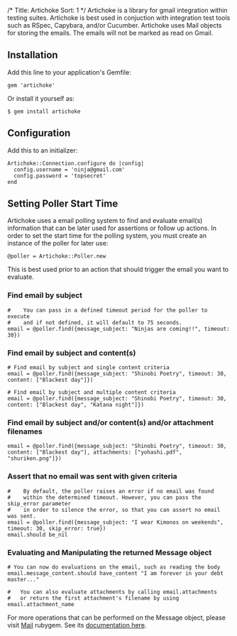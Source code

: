 /*
Title: Artichoke
Sort: 1
*/
Artichoke is a library for gmail integration within testing suites. Artichoke is best used in conjuction with integration test tools such as RSpec, Capybara, and/or Cucumber. Artichoke uses Mail objects for storing the emails. The emails will not be marked as read on Gmail.

## Installation

Add this line to your application's Gemfile:

    gem 'artichoke'

Or install it yourself as:

    $ gem install artichoke


## Configuration

Add this to an initializer:

    Artichoke::Connection.configure do |config|
      config.username = 'ninja@gmail.com'
      config.password = 'topsecret'
    end

## Setting Poller Start Time

Artichoke uses a email polling system to find and evaluate email(s) information that can be later used for assertions or follow up actions. In order to set the start time for the polling system, you must create an instance of the poller for later use:

    @poller = Artichoke::Poller.new

This is best used prior to an action that should trigger the email you want to evaluate.


### Find email by subject

    #    You can pass in a defined timeout period for the poller to execute
    #    and if not defined, it will default to 75 seconds.
    email = @poller.find({message_subject: "Ninjas are coming!!", timeout: 30})
    

### Find email by subject and content(s)
    
    # Find email by subject and single content criteria
    email = @poller.find({message_subject: "Shinobi Poetry", timeout: 30, content: ["Blackest day"]})

    # Find email by subject and multiple content criteria
    email = @poller.find({message_subject: "Shinobi Poetry", timeout: 30, content: ["Blackest day", "Katana night"]})

### Find email by subject and/or content(s) and/or attachment filenames
    
    email = @poller.find({message_subject: "Shinobi Poetry", timeout: 30, content: ["Blackest day"], attachments: ["yohashi.pdf", "shuriken.png"]})

    
### Assert that no email was sent with given criteria

    #    By default, the poller raises an error if no email was found
    #    within the determined timeout. However, you can pass the skip_error parameter
    #    in order to silence the error, so that you can assert no email was sent.
    email = @poller.find({message_subject: "I wear Kimonos on weekends", timeout: 30, skip_error: true})
    email.should be_nil

### Evaluating and Manipulating the returned Message object

    # You can now do evaluations on the email, such as reading the body
    email.message_content.should have_content "I am forever in your debt master..."

    #   You can also evaluate attachments by calling email.attachments
    #   or return the first attachment's filename by using
    email.attachment_name

For more operations that can be performed on the Message object, please visit [Mail](http://rubygems.org/gems/mail) rubygem. See its [documentation here](http://github.com/mikel/mail).